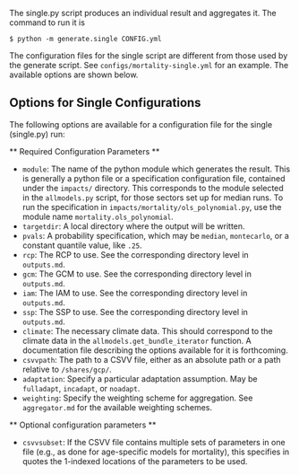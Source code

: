 The single.py script produces an individual result and aggregates it.  The command to run it is
```
$ python -m generate.single CONFIG.yml
```

The configuration files for the single script are different from those
used by the generate script.  See `configs/mortality-single.yml` for
an example.  The available options are shown below.

## Options for Single Configurations

The following options are available for a configuration file for the
single (single.py) run:

** Required Configuration Parameters **

 - `module`: The name of the python module which generates the result.
   This is generally a python file or a specification configuration
   file, contained under the `impacts/` directory.  This corresponds
   to the module selected in the `allmodels.py` script, for those
   sectors set up for median runs.  To run the specification in
   `impacts/mortality/ols_polynomial.py`, use the module name
   `mortality.ols_polynomial`.
 - `targetdir`: A local directory where the output will be written.
 - `pvals`: A probability specification, which may be `median`,
   `montecarlo`, or a constant quantile value, like `.25`.
 - `rcp`: The RCP to use.  See the corresponding directory level in
   `outputs.md`.
 - `gcm`: The GCM to use.  See the corresponding directory level in
   `outputs.md`.
 - `iam`: The IAM to use.  See the corresponding directory level in
   `outputs.md`.
 - `ssp`: The SSP to use.  See the corresponding directory level in
   `outputs.md`.
 - `climate`: The necessary climate data.  This should correspond to
   the climate data in the `allmodels.get_bundle_iterator` function.
   A documentation file describing the options available for it is
   forthcoming.
 - `csvvpath`: The path to a CSVV file, either as an absolute path or a
   path relative to `/shares/gcp/`.
 - `adaptation`: Specify a particular adaptation assumption.  May be
   `fulladapt`, `incadapt`, or `noadapt`.
 - `weighting`: Specify the weighting scheme for aggregation.  See
   `aggregator.md` for the available weighting schemes.

** Optional configuration parameters **

 - `csvvsubset`: If the CSVV file contains multiple sets of parameters
   in one file (e.g., as done for age-specific models for mortality),
   this specifies in quotes the 1-indexed locations of the parameters
   to be used.
   